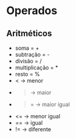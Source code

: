 # Operados

## Aritméticos

- soma = +
- subtração = -
- divisão = /
- multiplicação = *
- resto = %
- < -> menor
- > -> maior
- >= -> maior igual
- <= -> menor igual
- == -> igual
- != -> diferente 